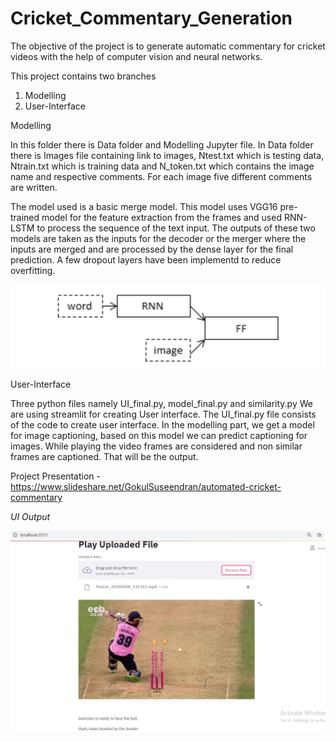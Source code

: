 # Cricket_Commentary_Generation
The objective of the project is to generate automatic commentary for cricket videos with the help of computer vision and neural networks.

This project contains two branches

1) Modelling
2) User-Interface

Modelling

In this folder there is Data folder and Modelling Jupyter file. In Data folder there is Images file containing link to images, Ntest.txt which is testing data, Ntrain.txt which is training data and N_token.txt which contains the image name and respective comments. For each image five different comments are written.

The model used is a basic merge model. This model uses VGG16 pre-trained model for the feature extraction from the frames and used RNN-LSTM to process the sequence of the text input. The outputs of these two models are taken as the inputs for the decoder or the merger where the inputs are merged and are processed by the dense layer for the final prediction. A few dropout layers have been implementd to reduce overfitting. 

![at text](Schematic-of-the-Merge-Model-For-Image-Captioning.png)


User-Interface 

Three python files namely UI_final.py, model_final.py and similarity.py We are using streamlit for creating User interface. The UI_final.py file consists of the code to create user interface. In the modelling part, we get a model for image captioning, based on this model we can predict captioning for images. While playing the video frames are considered and non similar frames are captioned. That will be the output.

Project Presentation - https://www.slideshare.net/GokulSuseendran/automated-cricket-commentary

*UI Output*

![at text](UI_result2.png)
